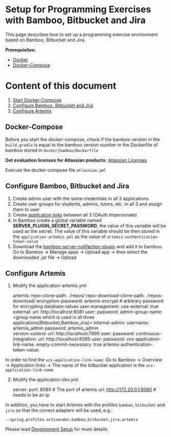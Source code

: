 # Setup for Programming Exercises with Bamboo, Bitbucket and Jira

This page describes how to set up a programming exercise environment based on Bamboo, Bitbucket and Jira. 


**Prerequisites:** 
* [Docker](https://docs.docker.com/install)
* [Docker-Compose](https://docs.docker.com/compose/install/)

# Content of this document

1. [Start Docker-Compose](#docker-compose)
2. [Configure Bamboo, Bitbucket and Jira](#configure-bamboo-bitbucket-and-jira)
3. [Configure Artemis](#configure-artemis)


## Docker-Compose

Before you start the docker-compose, check if the bamboo version in the `build.gradle` is equal to the bamboo version number in the Dockerfile of bamboo stored in `docker/bamboo/Dockerfile`

<b>Get evaluation licenses for Atlassian products:</b> [Atlassian Licenses](https://my.atlassian.com/license/evaluation)

Execute the docker-compose file `atlassian.yml` 


## Configure Bamboo, Bitbucket and Jira

1. Create admin user with the same credentials in all 3 applications
2. Create user groups for students, admins, tutors, etc. in all 3 and assign them to user
3. Create [application links](https://confluence.atlassian.com/doc/linking-to-another-application-360677690.html) between all 3 (OAuth Impersonate)
4. In Bamboo create a global variable named <b>SERVER_PLUGIN_SECRET_PASSWORD</b>, the value of this variable will be used as the secret. The value of this variable
should be then stored in the `application-artemis.yml` as the value of `artemis-authentication-token-value`
5. Download the [bamboo-server-notifaction-plugin](https://github.com/ls1intum/bamboo-server-notification-plugin/releases) and add it to bamboo.
Go to Bamboo → Manage apps → Upload app → then select the downloaded .jar file → Upload
  
## Configure Artemis

1. Modify the application-artemis.yml


    artemis:
        repo-clone-path: ./repos/
        repo-download-clone-path: ./repos-download/
        encryption-password: artemis-encrypt     # arbitrary password for encrypting database values
        user-management:
            use-external: true
            external:
                url: http://localhost:8081
                user:  <jira-admin-user>
                password: <jira-admin-password>
                admin-group-name: <group name which is used in all three applications(Bitbucket,Bamboo,Jira)>
            internal-admin:
                username: artemis_admin
                password: artemis_admin            
        version-control:
            url: http://localhost:7990
            user:  <bitbucket-admin-user>
            password: <bitbuckt-admin-password>
        continuous-integration:
            url: http://localhost:8085
            user:  <bamboo-admin-user>
            password: <bamboo-admin-password>
            vcs-application-link-name: <The application link name of bitbucket created in bamoo>
            empty-commit-necessary: true
            artemis-authentication-token-value: <artemis-authentication-token-value>

In order to find the `vcs-application-link-name`:
Go to Bamboo → Overview → Application links → The name of the bitbucket application is the `vcs-application-link-name` 

2. Modify the application-dev.yml


    server:
    port: 8080                                         # The port of artemis
    url: http://172.20.0.1:8080                        # needs to be an ip
    
In addition, you have to start Artemis with the profiles `bamboo`, `bitbucket` and `jira` so that the correct adapters will be used, e.g.:

    --spring.profiles.active=dev,bamboo,bitbucket,jira,artemis

Please read [Development Setup](doc/setup/SETUP.md) for more details.
